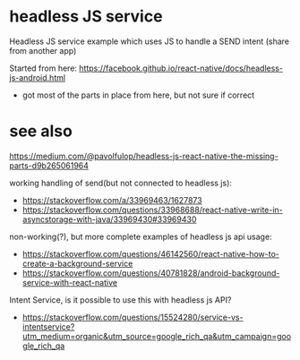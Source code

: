 # headless JS service

Headless JS service example which uses JS to handle a SEND intent (share from another app)

Started from here:
https://facebook.github.io/react-native/docs/headless-js-android.html
  - got most of the parts in place from here, but not sure if correct

# see also

https://medium.com/@pavolfulop/headless-js-react-native-the-missing-parts-d9b265061964

working handling of send(but not connected to headless js):
  - https://stackoverflow.com/a/33969463/1627873
  - https://stackoverflow.com/questions/33968688/react-native-write-in-asyncstorage-with-java/33969430#33969430

non-working(?), but more complete examples of headless js api usage:
  - https://stackoverflow.com/questions/46142560/react-native-how-to-create-a-background-service
  - https://stackoverflow.com/questions/40781828/android-background-service-with-react-native

Intent Service, is it possible to use this with headless js API?
  - https://stackoverflow.com/questions/15524280/service-vs-intentservice?utm_medium=organic&utm_source=google_rich_qa&utm_campaign=google_rich_qa
